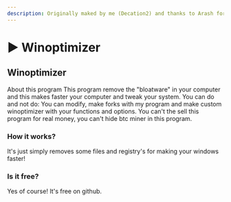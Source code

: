 ```yaml
---
description: Originally maked by me (Decation2) and thanks to Arash for patching bugs!
---
```


# ▶ Winoptimizer

## Winoptimizer

About this program This program remove the "bloatware" in your computer and this makes faster your computer and tweak your system. You can do and not do: You can modify, make forks with my program and make custom winoptimizer with your functions and options. You can't the sell this program for real money, you can't hide btc miner in this program.

### How it works?

It's just simply removes some files and registry's for making your windows faster!

### Is it free?

Yes of course! It's free on github.

